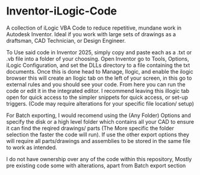 # Inventor-iLogic-Code
A collection of iLogic VBA Code to reduce repetitive, mundane work in Autodesk Inventor. Ideal if you work with large sets of drawings as a draftsman, CAD Technician, or Design Engineer.

To Use said code in Inventor 2025, simply copy and paste each as a .txt or .vb file into a folder of your choosing. Open Inventor go to Tools, Options, iLogic Configuration, and set the DLLs directory to a file containing the txt documents. Once this is done head to Manage, Ilogic, and enable the ilogic browser this will create an Ilogic tab on the left of your screen, in this go to external rules and you should see your code. From here you can run the code or edit it in the integrated editor. I recommend leaving this illogic tab open for quick access to the simpler snippets for quick access, or set-up triggers. (Code may require alterations for your specific file location/ setup)

For Batch exporting, I would recomend using the (Any Folder) Options and specify the disk or a high level folder which contains all your CAD to ensure it can find the reqired drawings/ parts (The More specific the folder selection the faster the code will run). If use the other export options they will require all parts/drawings and assemblies to be stored in the same file to work as intended.

I do not have ownership over any of the code within this repository, Mostly pre existing code some with alterations, apart from Batch export section
